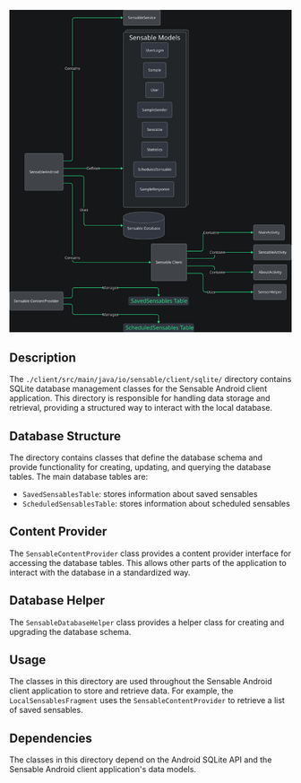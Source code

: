 ![Alt text](./README.md.svg)

## Description

The `./client/src/main/java/io/sensable/client/sqlite/` directory contains SQLite database management classes for the Sensable Android client application. This directory is responsible for handling data storage and retrieval, providing a structured way to interact with the local database.


## Database Structure

The directory contains classes that define the database schema and provide functionality for creating, updating, and querying the database tables. The main database tables are:

* `SavedSensablesTable`: stores information about saved sensables
* `ScheduledSensablesTable`: stores information about scheduled sensables


## Content Provider

The `SensableContentProvider` class provides a content provider interface for accessing the database tables. This allows other parts of the application to interact with the database in a standardized way.


## Database Helper

The `SensableDatabaseHelper` class provides a helper class for creating and upgrading the database schema.


## Usage

The classes in this directory are used throughout the Sensable Android client application to store and retrieve data. For example, the `LocalSensablesFragment` uses the `SensableContentProvider` to retrieve a list of saved sensables.


## Dependencies

The classes in this directory depend on the Android SQLite API and the Sensable Android client application's data models.



